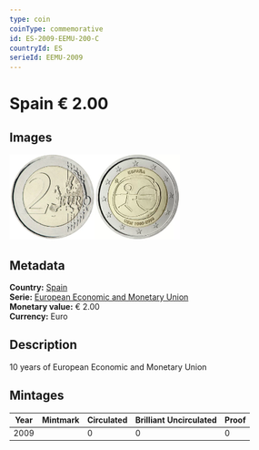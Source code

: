```yaml
---
type: coin
coinType: commemorative
id: ES-2009-EEMU-200-C
countryId: ES
serieId: EEMU-2009
---
```


# Spain € 2.00

## Images

<img src="../../Images/common-2007-200.webp" height="150" alt="Front image"><img src="Images/ES-2009-200.webp" height="150" alt="Back image">

## Metadata

**Country:** [Spain](../../Countries/Spain/index.md)\
**Serie:** [European Economic and Monetary Union](index.md)\
**Monetary value:** € 2.00\
**Currency:** Euro

## Description

10 years of European Economic and Monetary Union

## Mintages

| Year | Mintmark | Circulated | Brilliant Uncirculated | Proof |
| ---- | -------- | ---------- | ---------------------- | ----- |
| 2009 |  | 0| 0 | 0 |
